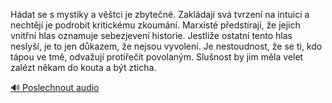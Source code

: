 
Hádat se s mystiky a věštci je zbytečné. Zakládají svá tvrzení na intuici a nechtějí je podrobit kritickému zkoumání. Marxisté předstírají, že jejich vnitřní hlas oznamuje sebezjevení historie. Jestliže ostatní tento hlas neslyší, je to jen důkazem, že nejsou vyvolení. Je nestoudnost, že se ti, kdo tápou ve tmě, odvažují protiřečit povolaným. Slušnost by jim měla velet zalézt někam do kouta a být zticha.

[🔊 Poslechnout audio](/data/7-paragraphs/audio/chapter_25/para_001-Hdat-se-s-mystiky-a-vtci-je-zbyten-Zakldaj.mp3)
